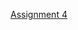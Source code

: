 [Assignment 4](https://github.com/Sheridan-College-FAST-CloudSecurity/Unified-Assignments-CloudSecurity/tree/master/Assignment-4/SYST50447)
